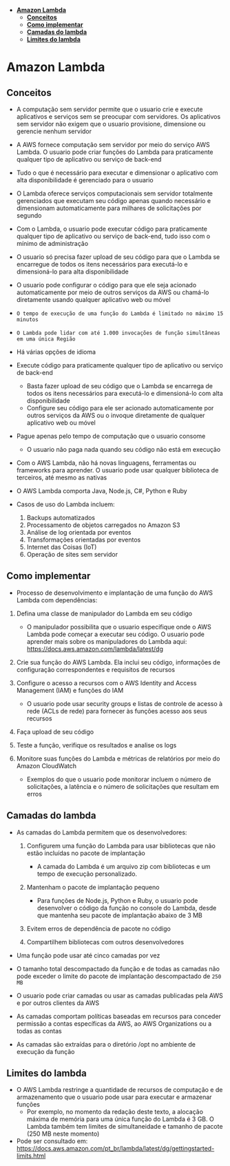 - [**Amazon Lambda**](#amazon-lambda)
  - [**Conceitos**](#conceitos)
  - [**Como implementar**](#como-implementar)
  - [**Camadas do lambda**](#camadas-do-lambda)
  - [**Limites do lambda**](#limites-do-lambda)

# **Amazon Lambda**

## **Conceitos**

- A computação sem servidor permite que o usuario crie e execute aplicativos e serviços sem se preocupar com servidores. Os aplicativos sem servidor não exigem que o usuario provisione, dimensione ou gerencie nenhum servidor

- A AWS fornece computação sem servidor por meio do serviço AWS Lambda. O usuario pode criar funções do Lambda para praticamente qualquer tipo de aplicativo ou serviço de back-end

- Tudo o que é necessário para executar e dimensionar o aplicativo com alta disponibilidade é gerenciado para o usuario

- O Lambda oferece serviços computacionais sem servidor totalmente gerenciados que executam seu código apenas quando necessário e dimensionam automaticamente para milhares de solicitações por segundo

- Com o Lambda, o usuario pode executar código para praticamente qualquer tipo de aplicativo ou serviço de back-end, tudo isso com o mínimo de administração

- O usuario só precisa fazer upload de seu código para que o Lambda se encarregue de todos os itens necessários para executá-lo e dimensioná-lo para alta disponibilidade

- O usuario pode configurar o código para que ele seja acionado automaticamente por meio de outros serviços da AWS ou chamá-lo diretamente usando qualquer aplicativo web ou móvel

- `O tempo de execução de uma função do Lambda é limitado no máximo 15 minutos`

- `O Lambda pode lidar com até 1.000 invocações de função simultâneas em uma única Região`
- Há várias opções de idioma

- Execute código para praticamente qualquer tipo de aplicativo ou serviço de back-end

  - Basta fazer upload de seu código que o Lambda se encarrega de todos os itens necessários para executá-lo e dimensioná-lo com alta disponibilidade
  - Configure seu código para ele ser acionado automaticamente por outros serviços da AWS ou o invoque diretamente de qualquer aplicativo web ou móvel

- Pague apenas pelo tempo de computação que o usuario consome

  - O usuario não paga nada quando seu código não está em execução

- Com o AWS Lambda, não há novas linguagens, ferramentas ou frameworks para aprender. O usuario pode usar qualquer biblioteca de terceiros, até mesmo as nativas

- O AWS Lambda comporta Java, Node.js, C#, Python e Ruby

- Casos de uso do Lambda incluem:

  1. Backups automatizados
  2. Processamento de objetos carregados no Amazon S3
  3. Análise de log orientada por eventos
  4. Transformações orientadas por eventos
  5. Internet das Coisas (IoT)
  6. Operação de sites sem servidor

## **Como implementar**

- Processo de desenvolvimento e implantação de uma função do AWS Lambda com dependências:

1. Defina uma classe de manipulador do Lambda em seu código

   - O manipulador possibilita que o usuario especifique onde o AWS Lambda pode começar a executar seu código. O usuario pode aprender mais sobre os manipuladores do Lambda aqui: https://docs.aws.amazon.com/lambda/latest/dg

2. Crie sua função do AWS Lambda. Ela inclui seu código, informações de configuração correspondentes e requisitos de recursos

3. Configure o acesso a recursos com o AWS Identity and Access Management (IAM) e funções do IAM

   - O usuario pode usar security groups e listas de controle de acesso à rede (ACLs de rede) para fornecer às funções acesso aos seus recursos

4. Faça upload de seu código

5. Teste a função, verifique os resultados e analise os logs

6. Monitore suas funções do Lambda e métricas de relatórios por meio do Amazon CloudWatch
   - Exemplos do que o usuario pode monitorar incluem o número de solicitações, a latência e o número de solicitações que resultam em erros

## **Camadas do lambda**

- As camadas do Lambda permitem que os desenvolvedores:

  1. Configurem uma função do Lambda para usar bibliotecas que não estão incluídas no pacote de implantação

     - A camada do Lambda é um arquivo zip com bibliotecas e um tempo de execução personalizado.

  2. Mantenham o pacote de implantação pequeno
     - Para funções de Node.js, Python e Ruby, o usuario pode desenvolver o código da função no console do Lambda, desde que mantenha seu pacote de implantação abaixo de 3 MB
  3. Evitem erros de dependência de pacote no código
  4. Compartilhem bibliotecas com outros desenvolvedores

- Uma função pode usar até cinco camadas por vez

- O tamanho total descompactado da função e de todas as camadas não pode exceder o limite do pacote de implantação descompactado de `250 MB`

- O usuario pode criar camadas ou usar as camadas publicadas pela AWS e por outros clientes da AWS

- As camadas comportam políticas baseadas em recursos para conceder permissão a contas específicas da AWS, ao AWS Organizations ou a todas as contas

- As camadas são extraídas para o diretório /opt no ambiente de execução da função

## **Limites do lambda**

- O AWS Lambda restringe a quantidade de recursos de computação e de armazenamento que o usuario pode usar para executar e armazenar funções
  - Por exemplo, no momento da redação deste texto, a alocação máxima de memória para uma única função do Lambda é 3 GB. O Lambda também tem limites de simultaneidade e tamanho de pacote (250 MB neste momento)
- Pode ser consultado em: https://docs.aws.amazon.com/pt_br/lambda/latest/dg/gettingstarted-limits.html
